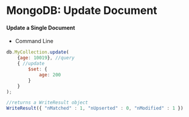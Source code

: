 # MongoDB: Update Document

#### Update a Single Document
- Command Line
```javascript
db.MyCollection.update(
	{age: 10019}, //query
	{ //update
		$set: {
			age: 200
		}
	}
);

//returns a WriteResult object
WriteResult({ "nMatched" : 1, "nUpserted" : 0, "nModified" : 1 })
```
